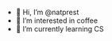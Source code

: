 - 👋 Hi, I’m @natprest
- 👀 I’m interested in coffee
- 🌱 I’m currently learning CS

<!---
natprest/natprest is a ✨ special ✨ repository because its `README.md` (this file) appears on your GitHub profile.
You can click the Preview link to take a look at your changes.
--->

